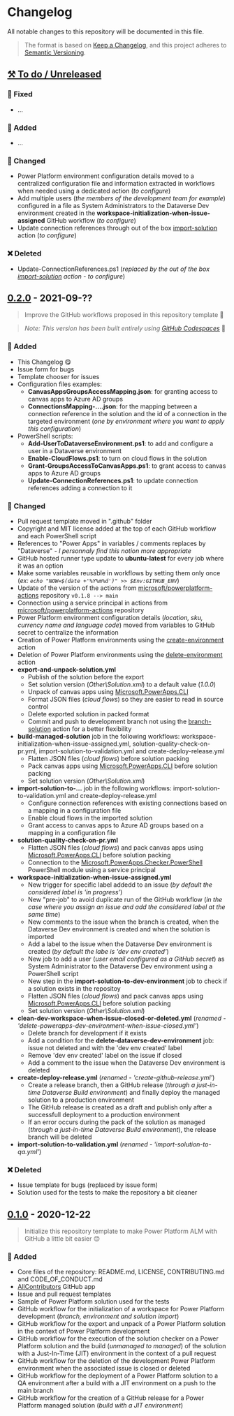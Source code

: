 # Changelog

All notable changes to this repository will be documented in this file.

> The format is based on [Keep a Changelog](https://keepachangelog.com/en/), and this project adheres to [Semantic Versioning](https://semver.org/spec/v2.0.0.html).

## [⚒ To do / Unreleased]

### 🔨 Fixed

- ...

### 🚀 Added

- ...

### 🤖 Changed

- Power Platform environment configuration details moved to a centralized configuration file and information extracted in workflows when needed using a dedicated action (*to configure*)
- Add multiple users (*the members of the development team for example*) configured in a file as System Administrators to the Dataverse Dev environment created in the **workspace-initialization-when-issue-assigned** GitHub workflow (*to configure*)
- Update connection references through out of the box [import-solution](https://github.com/microsoft/powerplatform-actions/blob/main/import-solution/action.yml) action (*to configure*)

### ❌ Deleted

- Update-ConnectionReferences.ps1 (*replaced by the out of the box [import-solution](https://github.com/microsoft/powerplatform-actions/blob/main/import-solution/action.yml) action - to configure*)

## [0.2.0] - 2021-09-??

> Improve the GitHub workflows proposed in this repository template 🥳

> *Note: This version has been built entirely using [GitHub Codespaces](https://github.com/features/codespaces)* 🤩

### 🚀 Added

- This Changelog 😋
- Issue form for bugs
- Template chooser for issues
- Configuration files examples:
   - **CanvasAppsGroupsAccessMapping.json**: for granting access to canvas apps to Azure AD groups
   - **ConnectionsMapping-....json**: for the mapping between a connection reference in the solution and the id of a connection in the targeted environment (*one by environment where you want to apply this configuration*)
- PowerShell scripts:
   - **Add-UserToDataverseEnvironment.ps1**: to add and configure a user in a Dataverse environment
   - **Enable-CloudFlows.ps1**: to turn on cloud flows in the solution
   - **Grant-GroupsAccessToCanvasApps.ps1**: to grant access to canvas apps to Azure AD groups
   - **Update-ConnectionReferences.ps1**: to update connection references adding a connection to it

### 🤖 Changed

- Pull request template moved in ".github" folder
- Copyright and MIT license added at the top of each GitHub workflow and each PowerShell script
- References to "Power Apps" in variables / comments replaces by "Dataverse" - *I personnaly find this notion more appropriate*
- GitHub hosted runner type update to **ubuntu-latest** for every job where it was an option
- Make some variables reusable in workflows by setting them only once (*ex: `echo "NOW=$(date +'%Y%m%d')" >> $Env:GITHUB_ENV`*)
- Update of the version of the actions from [microsoft/powerplatform-actions](https://github.com/microsoft/powerplatform-actions) repository `v0.1.8 --> main`
- Connection using a service principal in actions from [microsoft/powerplatform-actions](https://github.com/microsoft/powerplatform-actions) repository
- Power Platform environment configuration details (*location, sku, currency name and language code*) moved from variables to GitHub secret to centralize the information
- Creation of Power Platform environments using the [create-environment](https://github.com/microsoft/powerplatform-actions/blob/main/create-environment/action.yml) action
- Deletion of Power Platform environments using the [delete-environment](https://github.com/microsoft/powerplatform-actions/blob/main/delete-environment/action.yml) action
- **export-and-unpack-solution.yml**
   - Publish of the solution before the export
   - Set solution version (*Other\Solution.xml*) to a default value (*1.0.0*)
   - Unpack of canvas apps using [Microsoft.PowerApps.CLI](https://docs.microsoft.com/en-us/powerapps/developer/data-platform/powerapps-cli#canvas)
   - Format JSON files (*cloud flows*) so they are easier to read in source control
   - Delete exported solution in packed format
   - Commit and push to development branch not using the [branch-solution](https://github.com/microsoft/powerplatform-actions/blob/main/branch-solution/action.yml) action for a better flexibility
- **build-managed-solution** job in the following workflows: workspace-initialization-when-issue-assigned.yml, solution-quality-check-on-pr.yml, import-solution-to-validation.yml and create-deploy-release.yml
   - Flatten JSON files (*cloud flows*) before solution packing
   - Pack canvas apps using [Microsoft.PowerApps.CLI](https://docs.microsoft.com/en-us/powerapps/developer/data-platform/powerapps-cli#canvas) before solution packing
   - Set solution version (*Other\Solution.xml*)
- **import-solution-to-...** job in the following workflows: import-solution-to-validation.yml and create-deploy-release.yml
   - Configure connection references with existing connections based on a mapping in a configuration file
   - Enable cloud flows in the imported solution
   - Grant access to canvas apps to Azure AD groups based on a mapping in a configuration file
- **solution-quality-check-on-pr.yml**
   - Flatten JSON files (*cloud flows*) and pack canvas apps using [Microsoft.PowerApps.CLI](https://docs.microsoft.com/en-us/powerapps/developer/data-platform/powerapps-cli#canvas) before solution packing
   - Connection to the [Microsoft.PowerApps.Checker.PowerShell](https://docs.microsoft.com/en-us/powershell/module/microsoft.powerapps.checker.powershell) PowerShell module using a service principal
- **workspace-initialization-when-issue-assigned.yml**
   - New trigger for specific label addedd to an issue (*by default the considered label is 'in progress'*)
   - New "pre-job" to avoid duplicate run of the GitHub workflow (*in the case where you assign an issue and add the considered label at the same time*)
   - New comments to the issue when the branch is created, when the Dataverse Dev environment is created and when the solution is imported
   - Add a label to the issue when the Dataverse Dev environment is created (*by default the labe is 'dev env created'*)
   - New job to add a user (*user email configured as a GitHub secret*) as System Administrator to the Dataverse Dev environment using a PowerShell script
   - New step in the **import-solution-to-dev-environment** job to check if a solution exists in the repositoy
   - Flatten JSON files (*cloud flows*) and pack canvas apps using [Microsoft.PowerApps.CLI](https://docs.microsoft.com/en-us/powerapps/developer/data-platform/powerapps-cli#canvas) before solution packing
   - Set solution version (*Other\Solution.xml*)
- **clean-dev-workspace-when-issue-closed-or-deleted.yml** (*renamed - 'delete-powerapps-dev-environment-when-issue-closed.yml'*)
   - Delete branch for development if it exists
   - Add a condition for the **delete-dataverse-dev-environment** job: issue not deleted and with the 'dev env created' label
   - Remove 'dev env created' label on the issue if closed
   - Add a comment to the issue when the Dataverse Dev environment is deleted
- **create-deploy-release.yml** (*renamed - 'create-github-release.yml'*)
   - Create a release branch, then a GitHub release (*through a just-in-time Dataverse Build environment*) and finally deploy the managed solution to a production environment
   - The GitHub release is created as a draft and publish only after a successfull deployment to a production environment
   - If an error occurs during the pack of the solution as managed (*through a just-in-time Dataverse Build environment*), the release branch will be deleted
- **import-solution-to-validation.yml** (*renamed - 'import-solution-to-qa.yml'*)

### ❌ Deleted

- Issue template for bugs (replaced by issue form)
- Solution used for the tests to make the repository a bit cleaner

## [0.1.0] - 2020-12-22

> Initialize this repository template to make Power Platform ALM with GitHub a little bit easier 😊

### 🚀 Added

- Core files of the repository: README.md, LICENSE, CONTRIBUTING.md and CODE_OF_CONDUCT.md
- [AllContributors](https://allcontributors.org/) GitHub app
- Issue and pull request templates
- Sample of Power Platform solution used for the tests
- GitHub workflow for the initialization of a workspace for Power Platform development (*branch, environment and solution import*)
- GitHub workflow for the export and unpack of a Power Platform solution in the context of Power Platform development
- GitHub workflow for the execution of the solution checker on a Power Platform solution and the build (*unmanaged to managed*) of the solution with a Just-In-Time (JIT) environment in the context of a pull request
- GitHub workflow for the deletion of the development Power Platform environment when the associated issue is closed or deleted
- GitHub workflow for the deployment of a Power Platform solution to a QA environment after a build with a JIT environment on a push to the main branch
- GitHub workflow for the creation of a GitHub release for a Power Platform managed solution (*build with a JIT environment*)

[⚒ To do / Unreleased]: https://github.com/rpothin/PowerPlatform-ALM-With-GitHub-Template/compare/v0.2.0...HEAD
[0.2.0]: https://github.com/rpothin/PowerPlatform-ALM-With-GitHub-Template/compare/v0.1.0...HEAD
[0.1.0]: https://github.com/rpothin/PowerPlatform-ALM-With-GitHub-Template/releases/tag/v0.1.0